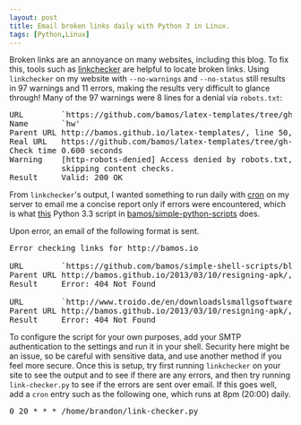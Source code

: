 ```yaml
---
layout: post
title: Email broken links daily with Python 3 in Linux.
tags: [Python,Linux]
---
```


Broken links are an annoyance on many websites, including this blog.
To fix this, tools such as [linkchecker][linkchecker] are helpful
to locate broken links.
Using `linkchecker` on my website with `--no-warnings` and
`--no-status` still results in 97 warnings and 11 errors,
making the results very difficult to glance through!
Many of the 97 warnings were 8 lines for a denial via `robots.txt`:

<pre>
URL        `https://github.com/bamos/latex-templates/tree/gh-pages//hw'
Name       `hw'
Parent URL http://bamos.github.io/latex-templates/, line 50, col 5
Real URL   https://github.com/bamos/latex-templates/tree/gh-pages/hw
Check time 0.600 seconds
Warning    [http-robots-denied] Access denied by robots.txt,
           skipping content checks.
Result     Valid: 200 OK
</pre>

From `linkchecker`'s output, I wanted something to run daily with
[cron][cron] on my server to email me a concise report only if
errors were encountered, which is what [this][src] Python 3.3 script in
[bamos/simple-python-scripts][sps] does.

Upon error, an email of the following format is sent.

<pre>
Error checking links for http://bamos.io

URL        `https://github.com/bamos/simple-shell-scripts/blob/master/re-signer.sh'
Parent URL http://bamos.github.io/2013/03/10/resigning-apk/, line 64, col 570
Result     Error: 404 Not Found

URL        `http://www.troido.de/en/downloadslsmallgsoftware-a-driverslsmallg'
Parent URL http://bamos.github.io/2013/03/10/resigning-apk/, line 64, col 285
Result     Error: 404 Not Found
</pre>

To configure the script for your own purposes, add your
SMTP authentication to the settings and run it in your shell.
Security here might be an issue, so be careful with sensitive data,
and use another method if you feel more secure.
Once this is setup, try first running `linkchecker` on your site
to see the output and to see if there are any errors,
and then try running `link-checker.py` to see if the errors are
sent over email. If this goes well, add a `cron` entry
such as the following one, which runs at 8pm (20:00) daily.


<pre>
0 20 * * * /home/brandon/link-checker.py
</pre>

[cron]: http://en.wikipedia.org/wiki/Cron
[linkchecker]: http://wummel.github.io/linkchecker/
[sps]: https://github.com/bamos/simple-python-scripts
[src]: https://github.com/bamos/simple-python-scripts/blob/master/python3/link-checker.py
